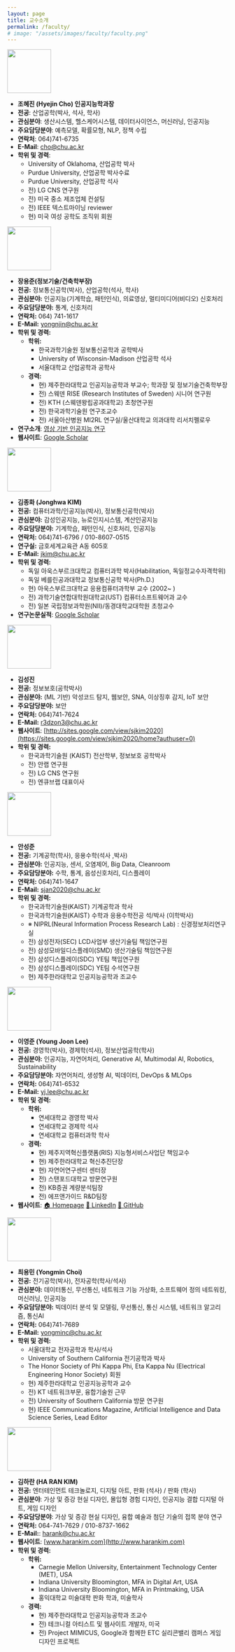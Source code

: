 ```yaml
---
layout: page
title: 교수소개
permalink: /faculty/
# image: "/assets/images/faculty/faculty.png"
---
```


<img src="/assets/images/faculty/hjcho.jpeg" loading="lazy" width="100">

- **조혜진 (Hyejin Cho) 인공지능학과장**
- **전공**: 산업공학(박사, 석사, 학사)
- **관심분야**: 생산시스템, 헬스케어시스템, 데이터사이언스, 머신러닝, 인공지능
- **주요담당분야**: 예측모델, 확률모형, NLP, 정책 수립
- **연락처**: 064)741-6735
- **E-Mail**: [cho@chu.ac.kr](mailto:cho@chu.ac.kr)
- **학위 및 경력**:
  - University of Oklahoma, 산업공학 박사
  - Purdue University, 산업공학 박사수료
  - Purdue University, 산업공학 석사
  - 전) LG CNS 연구원
  - 전) 미국 중소 제조업체 컨설팅
  - 전) IEEE 텍스트마이닝 reviewer
  - 현) 미국 여성 공학도 조직위 회원

<img src="/assets/images/faculty/yjchang.jpg" loading="lazy" width="100">

- **장용준(정보기술/건축학부장)**
- **전공:** 정보통신공학(박사), 산업공학(석사, 학사)
- **관심분야:** 인공지능(기계학습, 패턴인식), 의료영상, 멀티미디어(비디오) 신호처리
- **주요담당분야:** 통계, 신호처리
- **연락처:** 064) 741-1617
- **E-Mail:** [yongnjin@chu.ac.kr](mailto:yongnjin@chu.ac.kr)
- **학위 및 경력:**
  - **학위:**
    - 한국과학기술원 정보통신공학과 공학박사
    - University of Wisconsin-Madison 산업공학 석사
    - 서울대학교 산업공학과 공학사
  - **경력:**
    - 현) 제주한라대학교 인공지능공학과 부교수; 학과장 및 정보기술건축학부장
    - 전) 스웨덴 RISE (Research Institutes of Sweden) 시니어 연구원
    - 전) KTH (스웨덴왕립공과대학교) 초청연구원
    - 전) 한국과학기술원 연구조교수
    - 전) 서울아산병원 MI2RL 연구실/울산대학교 의과대학 리서치펠로우
- **연구소개**: [영상 기반 인공지능 연구](https://www.chu.ac.kr/department/36dept/sub01/jang_research.pdf)
- **웹사이트**: [Google Scholar](http://scholar.google.com/citations?hl=en&user=5zd7X64AAAAJ)

<img src="/assets/images/faculty/jhkim.jpeg" loading="lazy" width="100">

- **김종화 (Jonghwa KIM)**
- **전공:** 컴퓨터과학/인공지능(박사), 정보통신공학(박사)
- **관심분야:** 감성인공지능, 뉴로인지시스템, 계산인공지능
- **주요담당분야:** 기계학습, 패턴인식, 신호처리, 인공지능
- **연락처:** 064)741-6796 / 010-8607-0515
- **연구실:** 금호세계교육관 A동 605호
- **E-Mail:** [jkim@chu.ac.kr](mailto:jkim@chu.ac.kr)
- **학위 및 경력:**
  - 독일 아욱스부르크대학교 컴퓨터과학 박사(Habilitation, 독일정교수자격학위)
  - 독일 베를린공과대학교 정보통신공학 박사(Ph.D.)
  - 현) 아욱스부르크대학교 응용컴퓨터과학부 교수 (2002~ )
  - 전) 과학기술연합대학원대학교(UST) 컴퓨터소프트웨어과 교수
  - 전) 일본 국립정보과학원(NII)/동경대학교대학원 초청교수
- **연구논문실적**: [Google Scholar](http://scholar.google.com/citations?user=nsMAMUkAAAAJ&hl=en)

<img src="/assets/images/faculty/sjkim.jpeg" loading="lazy" width="100">

- **김성진**
- **전공:** 정보보호(공학박사)
- **관심분야:** (ML 기반) 악성코드 탐지, 웹보안, SNA, 이상징후 감지, IoT 보안
- **주요담당분야:** 보안
- **연락처:** 064)741-7624
- **E-Mail:** [r3dzon3@chu.ac.kr](mailto:r3dzon3@chu.ac.kr)
- **웹사이트**: [http://sites.google.com/view/sjkim2020](https://sites.google.com/view/sjkim2020/home?authuser=0)
- **학위 및 경력:**
  - 한국과학기술원 (KAIST) 전산학부, 정보보호 공학박사
  - 전) 안랩 연구원
  - 전) LG CNS 연구원
  - 전) 엔큐브랩 대표이사

<img src="/assets/images/faculty/sjahn.jpeg" loading="lazy" width="100">

- **안성준**
- **전공:** 기계공학(학사), 응용수학(석사 ,박사)
- **관심분야:** 인공지능, 센서, 오염제어, Big Data, Cleanroom
- **주요담당분야:** 수학, 통계, 음성신호처리, 디스플레이
- **연락처:** 064)741-1647
- **E-Mail:** [sjan2020@chu.ac.kr](mailto:sjan2020@chu.ac.kr)
- **학위 및 경력:**
  - 한국과학기술원(KAIST) 기계공학과 학사
  - 한국과학기술원(KAIST) 수학과 응용수학전공 석/박사 (이학박사)
  - ※ NIPRL(Neural Information Process Research Lab) : 신경정보처리연구실
  - 전) 삼성전자(SEC) LCD사업부 생산기술팀 책임연구원
  - 전) 삼성모바일디스플레이(SMD) 생산기술팀 책임연구원
  - 전) 삼성디스플레이(SDC) YE팀 책임연구원
  - 전) 삼성디스플레이(SDC) YE팀 수석연구원
  - 현) 제주한라대학교 인공지능공학과 조교수

<img src="/assets/images/faculty/yjlee.jpeg" loading="lazy" width="100">

- **이영준 (Young Joon Lee)**
- **전공:** 경영학(박사), 경제학(석사), 정보산업공학(학사)
- **관심분야:** 인공지능, 자연어처리, Generative AI, Multimodal AI, Robotics, Sustainability
- **주요담당분야:** 자연어처리, 생성형 AI, 빅데이터, DevOps & MLOps
- **연락처:** 064)741-6532
- **E-Mail:** [yj.lee@chu.ac.kr](mailto:yj.lee@chu.ac.kr)
- **학위 및 경력:**
  - **학위:**
    - 연세대학교 경영학 박사
    - 연세대학교 경제학 석사
    - 연세대학교 컴퓨터과학 학사
  - **경력:**
    - 현) 제주지역혁신플랫폼(RIS) 지능형서비스사업단 책임교수
    - 현) 제주한라대학교 혁신추진단장
    - 현) 자연어연구센터 센터장
    - 전) 스탠포드대학교 방문연구원
    - 전) KB증권 계량분석팀장
    - 전) 에프앤가이드 R&D팀장
- **웹사이트**: [🏠 Homepage](https://youngjoon-lee.com) [📖 LinkedIn](https://www.linkedin.com/in/entelecheia) [🐙 GitHub](https://github.com/entelecheia)

<img src="/assets/images/faculty/ymchoi.jpeg" loading="lazy" width="100">

- **최용민 (Yongmin Choi)**
- **전공:** 전기공학(박사), 전자공학(학사/석사)
- **관심분야:** 데이터통신, 무선통신, 네트워크 기능 가상화, 소프트웨어 정의 네트워킹, 머신러닝, 인공지능
- **주요담당분야:** 빅데이터 분석 및 모델링, 무선통신, 통신 시스템, 네트워크 알고리즘, 통신AI
- **연락처:** 064)741-7689
- **E-Mail:** [yongminc@chu.ac.kr](mailto:yongminc@chu.ac.kr)
- **학위 및 경력:**
  - 서울대학교 전자공학과 학사/석사
  - University of Southern California 전기공학과 박사
  - The Honor Society of Phi Kappa Phi, Eta Kappa Nu (Electrical Engineering Honor Society) 회원
  - 현) 제주한라대학교 인공지능공학과 교수
  - 전) KT 네트워크부문, 융합기술원 근무
  - 전) University of Southern California 방문 연구원
  - 현) IEEE Communications Magazine, Artificial Intelligence and Data Science Series, Lead Editor

<img src="/assets/images/faculty/hrkim.jpeg" loading="lazy" width="100">

- **김하란 (HA RAN KIM)**
- **전공:** 엔터테인먼트 테크놀로지, 디지털 아트, 판화 (석사) / 판화 (학사)
- **관심분야**: 가상 및 증강 현실 디자인, 몰입형 경험 디자인, 인공지능 결합 디지털 아트, 게임 디자인
- **주요담당분야**: 가상 및 증강 현실 디자인, 융합 예술과 첨단 기술의 접목 분야 연구
- **연락처:** 064-741-7629 / 010-8737-1662
- **E-Mail:**: [harank@chu.ac.kr](mailto:harank@chu.ac.kr)
- **웹사이트**: [www.harankim.com](http://www.harankim.com)
- **학위 및 경력:**
  - **학위:**
    - Carnegie Mellon University, Entertainment Technology Center (MET), USA
    - Indiana University Bloomington, MFA in Digital Art, USA
    - Indiana University Bloomington, MFA in Printmaking, USA
    - 홍익대학교 미술대학 판화 학과, 미술학사
  - **경력:**
    - 현) 제주한라대학교 인공지능공학과 조교수
    - 전) 테크니컬 아티스트 및 웹사이트 개발자, 미국
    - 전) Project MIMICUS, Google과 함께한 ETC 실리콘밸리 캠퍼스 게임 디자인 프로젝트
